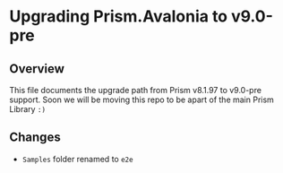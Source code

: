 # Upgrading Prism.Avalonia to v9.0-pre

## Overview

This file documents the upgrade path from Prism v8.1.97 to v9.0-pre support. Soon we will be moving this repo to be apart of the main Prism Library `:)`

## Changes

* `Samples` folder renamed to `e2e`
